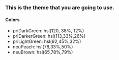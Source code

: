 ### This is the theme that you are going to use.

####  Colors
- priDarkGreen: hsl(120, 38%, 12%)
- priDarkerGreen: hsl(113,33%,26%)
- priLightGreen: hsl(92,45%,32%)
- neuPeach: hsl(78,33%,50%)
- neuBrown: hsl(65,78%,79%)